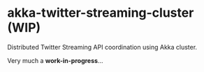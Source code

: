 # akka-twitter-streaming-cluster (WIP)
Distributed Twitter Streaming API coordination using Akka cluster.

Very much a **work-in-progress**...

